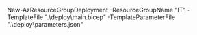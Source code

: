 New-AzResourceGroupDeployment -ResourceGroupName "IT" -TemplateFile ".\deploy\main.bicep" -TemplateParameterFile ".\deploy\parameters.json"
